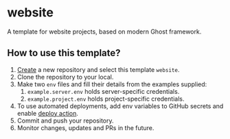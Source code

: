 # website
A template for website projects, based on modern Ghost framework.

## How to use this template?

1. [Create](https://github.com/organizations/hwiki/repositories/new) a new repository and select this template `website`.
2. Clone the repository to your local.
3. Make two `env` files and fill their details from the examples supplied:
    1. `example.server.env` holds server-specific credentials.
    2. `example.project.env` holds project-specific credentials.
4. To use automated deployments, add env variables to GitHub secrets and enable [deploy action](.github/workflows/deploy.yml).
5. Commit and push your repository.
6. Monitor changes, updates and PRs in the future.
